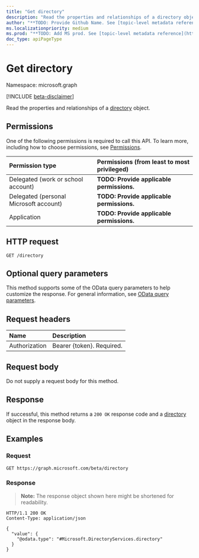```yaml
---
title: "Get directory"
description: "Read the properties and relationships of a directory object."
author: "**TODO: Provide Github Name. See [topic-level metadata reference](https://msgo.azurewebsites.net/add/document/guidelines/metadata.html#topic-level-metadata)**"
ms.localizationpriority: medium
ms.prod: "**TODO: Add MS prod. See [topic-level metadata reference](https://msgo.azurewebsites.net/add/document/guidelines/metadata.html#topic-level-metadata)**"
doc_type: apiPageType
---
```


# Get directory
Namespace: microsoft.graph

[!INCLUDE [beta-disclaimer](../../includes/beta-disclaimer.md)]

Read the properties and relationships of a [directory](../resources/directory.md) object.

## Permissions
One of the following permissions is required to call this API. To learn more, including how to choose permissions, see [Permissions](/graph/permissions-reference).

|Permission type|Permissions (from least to most privileged)|
|:---|:---|
|Delegated (work or school account)|**TODO: Provide applicable permissions.**|
|Delegated (personal Microsoft account)|**TODO: Provide applicable permissions.**|
|Application|**TODO: Provide applicable permissions.**|

## HTTP request

<!-- {
  "blockType": "ignored"
}
-->
``` http
GET /directory
```

## Optional query parameters
This method supports some of the OData query parameters to help customize the response. For general information, see [OData query parameters](/graph/query-parameters).

## Request headers
|Name|Description|
|:---|:---|
|Authorization|Bearer {token}. Required.|

## Request body
Do not supply a request body for this method.

## Response

If successful, this method returns a `200 OK` response code and a [directory](../resources/directory.md) object in the response body.

## Examples

### Request
<!-- {
  "blockType": "request",
  "name": "get_directory"
}
-->
``` http
GET https://graph.microsoft.com/beta/directory
```


### Response
>**Note:** The response object shown here might be shortened for readability.
<!-- {
  "blockType": "response",
  "truncated": true,
  "@odata.type": "Microsoft.DirectoryServices.directory"
}
-->
``` http
HTTP/1.1 200 OK
Content-Type: application/json

{
  "value": {
    "@odata.type": "#Microsoft.DirectoryServices.directory"
  }
}
```

